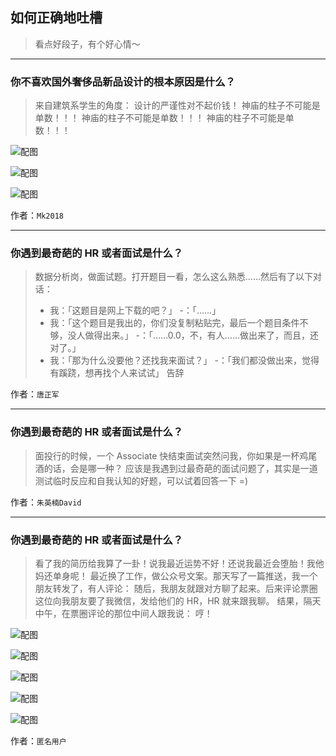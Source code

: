 ## 如何正确地吐槽

> 看点好段子，有个好心情～


 
---

### 你不喜欢国外奢侈品新品设计的根本原因是什么？

> 来自建筑系学生的角度：
> 设计的严谨性对不起价钱！
> 神庙的柱子不可能是单数！！！
> 神庙的柱子不可能是单数！！！
> 神庙的柱子不可能是单数！！！



![配图](http://pic4.zhimg.com/70/v2-91f57c895c922a6d8fd1734c32db7a2f_b.jpg)



![配图](http://pic1.zhimg.com/70/v2-f73ee83e96aa7953f87255ac3fd51c24_b.jpg)



![配图](http://pic2.zhimg.com/70/v2-b6cb4e264ce93a8404ced8bea5665de9_b.jpg)


作者：`Mk2018`

---

### 你遇到最奇葩的 HR 或者面试是什么？

> 数据分析岗，做面试题。打开题目一看，怎么这么熟悉……然后有了以下对话：
> - 我：「这题目是网上下载的吧？」
> -：「……」
> - 我：「这个题目是我出的，你们没复制粘贴完，最后一个题目条件不够，没人做得出来。」
> -：「……0.0，不，有人……做出来了，而且，还对了。」
> - 我：「那为什么没要他？还找我来面试？」
> -：「我们都没做出来，觉得有蹊跷，想再找个人来试试」
> 告辞


作者：`唐正军`

---

### 你遇到最奇葩的 HR 或者面试是什么？

> 面投行的时候，一个 Associate 快结束面试突然问我，你如果是一杯鸡尾酒的话，会是哪一种？
> 应该是我遇到过最奇葩的面试问题了，其实是一道测试临时反应和自我认知的好题，可以试着回答一下 =)


作者：`朱英楠David`

---

### 你遇到最奇葩的 HR 或者面试是什么？

> 看了我的简历给我算了一卦！说我最近运势不好！还说我最近会堕胎！我他妈还单身呢！
> 最近换了工作，做公众号文案。那天写了一篇推送，我一个朋友转发了，有人评论：
> 随后，我朋友就跟对方聊了起来。后来评论票圈这位向我朋友要了我微信，发给他们的 HR，HR 就来跟我聊。
> 结果，隔天中午，在票圈评论的那位中间人跟我说：
> 哼！



![配图](http://pic4.zhimg.com/70/v2-5065cd594f956b7c234558b150393c67_b.jpg)



![配图](http://pic3.zhimg.com/70/v2-34d54662f3761853819efc07dcf35aa6_b.jpg)



![配图](http://pic3.zhimg.com/70/v2-2546316203a068c3c2263aa5fd582f8e_b.jpg)



![配图](http://pic1.zhimg.com/70/v2-942b411347e37b3049a5ef22f6d94b7c_b.jpg)



![配图](http://pic2.zhimg.com/70/v2-04ce9e6e8d24dedfabfd740660abe28d_b.jpg)


作者：`匿名用户`